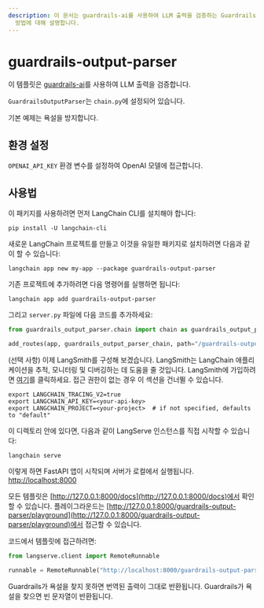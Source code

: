 ```yaml
---
description: 이 문서는 guardrails-ai를 사용하여 LLM 출력을 검증하는 GuardrailsOutputParser 설정 및 사용
  방법에 대해 설명합니다.
---
```


# guardrails-output-parser

이 템플릿은 [guardrails-ai](https://github.com/guardrails-ai/guardrails)를 사용하여 LLM 출력을 검증합니다.

`GuardrailsOutputParser`는 `chain.py`에 설정되어 있습니다.

기본 예제는 욕설을 방지합니다.

## 환경 설정

`OPENAI_API_KEY` 환경 변수를 설정하여 OpenAI 모델에 접근합니다.

## 사용법

이 패키지를 사용하려면 먼저 LangChain CLI를 설치해야 합니다:

```shell
pip install -U langchain-cli
```


새로운 LangChain 프로젝트를 만들고 이것을 유일한 패키지로 설치하려면 다음과 같이 할 수 있습니다:

```shell
langchain app new my-app --package guardrails-output-parser
```


기존 프로젝트에 추가하려면 다음 명령어를 실행하면 됩니다:

```shell
langchain app add guardrails-output-parser
```


그리고 `server.py` 파일에 다음 코드를 추가하세요:
```python
from guardrails_output_parser.chain import chain as guardrails_output_parser_chain

add_routes(app, guardrails_output_parser_chain, path="/guardrails-output-parser")
```


(선택 사항) 이제 LangSmith를 구성해 보겠습니다.
LangSmith는 LangChain 애플리케이션을 추적, 모니터링 및 디버깅하는 데 도움을 줄 것입니다.
LangSmith에 가입하려면 [여기](https://smith.langchain.com/)를 클릭하세요.
접근 권한이 없는 경우 이 섹션을 건너뛸 수 있습니다.

```shell
export LANGCHAIN_TRACING_V2=true
export LANGCHAIN_API_KEY=<your-api-key>
export LANGCHAIN_PROJECT=<your-project>  # if not specified, defaults to "default"
```


이 디렉토리 안에 있다면, 다음과 같이 LangServe 인스턴스를 직접 시작할 수 있습니다:

```shell
langchain serve
```


이렇게 하면 FastAPI 앱이 시작되며 서버가 로컬에서 실행됩니다.
[http://localhost:8000](http://localhost:8000)

모든 템플릿은 [http://127.0.0.1:8000/docs](http://127.0.0.1:8000/docs)에서 확인할 수 있습니다.
플레이그라운드는 [http://127.0.0.1:8000/guardrails-output-parser/playground](http://127.0.0.1:8000/guardrails-output-parser/playground)에서 접근할 수 있습니다.

코드에서 템플릿에 접근하려면:

```python
from langserve.client import RemoteRunnable

runnable = RemoteRunnable("http://localhost:8000/guardrails-output-parser")
```


Guardrails가 욕설을 찾지 못하면 번역된 출력이 그대로 반환됩니다. Guardrails가 욕설을 찾으면 빈 문자열이 반환됩니다.